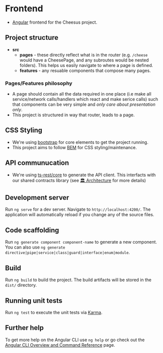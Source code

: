 # Frontend

- [Angular](https://angular.io/) frontend for the Cheesus project.
## Project structure
- **src**
  - **pages** - these directly reflect what is in the router (e.g. `/cheese` would have a CheesePage, and any subroutes would be nested folders). This helps us easily navigate to where a page is defined.
  - **features** - any resuable components that compose many pages.

### Pages/Features philosophy
- A page should contain all the data required in one place (i.e make all service/network calls/handlers which react and make serice calls) such that components can be very simple and _only care about presentation only_.
- This project is structured in way that router, leads to a page.

## CSS Styling
- We're using [bootstrap](https://getbootstrap.com/) for core elements to get the project running.
- This project aims to follow [BEM](https://getbem.com/) for CSS styling/maintenance.

## API communucation
- We're using [ts-rest/core](https://ts-rest.com/) to generate the API client. This interfacts with our shared contracts library (see [🏛️ Architecture](../../README.md#-architecture) for more details)
## Development server

Run `ng serve` for a dev server. Navigate to `http://localhost:4200/`. The application will automatically reload if you change any of the source files.

## Code scaffolding

Run `ng generate component component-name` to generate a new component. You can also use `ng generate directive|pipe|service|class|guard|interface|enum|module`.

## Build

Run `ng build` to build the project. The build artifacts will be stored in the `dist/` directory.

## Running unit tests

Run `ng test` to execute the unit tests via [Karma](https://karma-runner.github.io).

## Further help

To get more help on the Angular CLI use `ng help` or go check out the [Angular CLI Overview and Command Reference](https://angular.io/cli) page.
